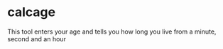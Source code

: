 # calcage
This tool enters your age and tells you how long you live from a minute, second and an hour 
